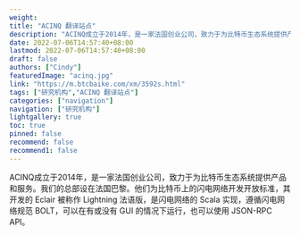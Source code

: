```yaml
---
weight: 
title: "ACINQ 翻译站点"
description: "ACINQ成立于2014年，是一家法国创业公司，致力于为比特币生态系统提供产品和服务。"
date: 2022-07-06T14:57:40+08:00
lastmod: 2022-07-06T14:57:40+08:00
draft: false
authors: ["Cindy"]
featuredImage: "acinq.jpg"
link: "https://m.btcbaike.com/xm/3592s.html"
tags: ["研究机构","ACINQ 翻译站点"]
categories: ["navigation"]
navigation: ["研究机构"]
lightgallery: true
toc: true
pinned: false
recommend: false
recommend1: false
---
```


ACINQ成立于2014年，是一家法国创业公司，致力于为比特币生态系统提供产品和服务。我们的总部设在法国巴黎。他们为比特币上的闪电网络开发开放标准，其开发的 Eclair 被称作 Lightning 法语版，是闪电网络的 Scala 实现，遵循闪电网络规范 BOLT，可以在有或没有 GUI 的情况下运行，也可以使用 JSON-RPC API。